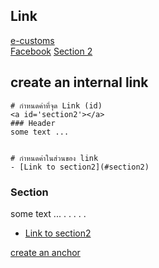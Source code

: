 ## Link
<a id='top'></a>
[e-customs][1]  
[Facebook][2]
[Section 2][3]  
  
[1]: http://www.e-customs.co.th 
[2]: https://www.facebook.com/ECS.24hr/
[3]: #section2

## create an internal link


```
# กำหนดค่าที่จุด Link (id)
<a id='section2'></a>
### Header 
some text ...


# กำหนดค่าในส่วนของ link
- [Link to section2](#section2)
```

<a id='section2'></a>
### Section 
some text ...
.
.
.
.
.



- [Link to section2](#section2)



[create an anchor](#top)
<!--stackedit_data:
eyJoaXN0b3J5IjpbMTAzODI5Mzc1NywtMTU3NjE1OTI2NiwzMT
U2ODYwOThdfQ==
-->